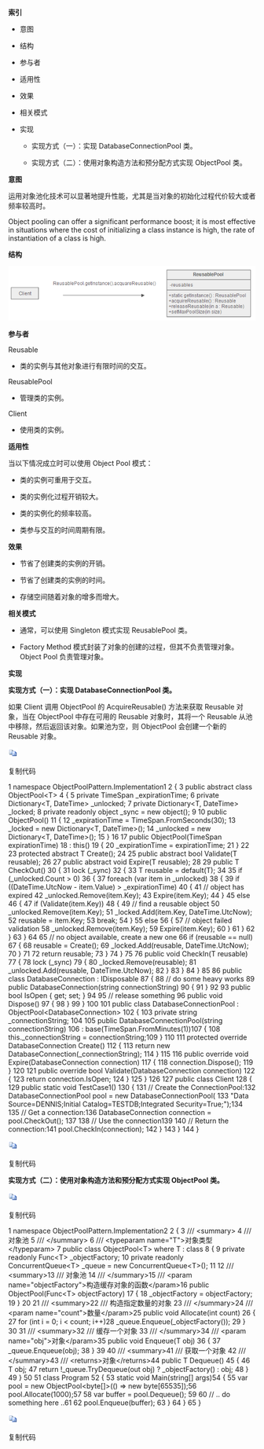 **索引**

-   意图

-   结构

-   参与者

-   适用性

-   效果

-   相关模式

-   实现

    -   实现方式（一）：实现 DatabaseConnectionPool 类。

    -   实现方式（二）：使用对象构造方法和预分配方式实现 ObjectPool 类。

**意图**

运用对象池化技术可以显著地提升性能，尤其是当对象的初始化过程代价较大或者频率较高时。

Object pooling can offer a significant performance boost; it is most effective
in situations where the cost of initializing a class instance is high, the rate
of instantiation of a class is high.

**结构**

![724507919518.png](media/e2021eb969b6e2e1521577e9d395b462.png)

**参与者**

Reusable

-   类的实例与其他对象进行有限时间的交互。

ReusablePool

-   管理类的实例。

Client

-   使用类的实例。

**适用性**

当以下情况成立时可以使用 Object Pool 模式：

-   类的实例可重用于交互。

-   类的实例化过程开销较大。

-   类的实例化的频率较高。

-   类参与交互的时间周期有限。

**效果**

-   节省了创建类的实例的开销。

-   节省了创建类的实例的时间。

-   存储空间随着对象的增多而增大。

**相关模式**

-   通常，可以使用 Singleton 模式实现 ReusablePool 类。

-   Factory Method 模式封装了对象的创建的过程，但其不负责管理对象。Object Pool
    负责管理对象。

**实现**

**实现方式（一）：实现 DatabaseConnectionPool 类。**

如果 Client 调用 ObjectPool 的 AcquireReusable() 方法来获取 Reusable 对象，当在
ObjectPool 中存在可用的 Reusable 对象时，其将一个 Reusable
从池中移除，然后返回该对象。如果池为空，则 ObjectPool 会创建一个新的 Reusable
对象。

![copycode.gif](media/51e409b11aa51c150090697429a953ed.gif)

复制代码

1 namespace ObjectPoolPattern.Implementation1 2 { 3 public abstract class
ObjectPool\<T\> 4 { 5 private TimeSpan \_expirationTime; 6 private
Dictionary\<T, DateTime\> \_unlocked; 7 private Dictionary\<T, DateTime\>
\_locked; 8 private readonly object \_sync = new object(); 9 10 public
ObjectPool() 11 { 12 \_expirationTime = TimeSpan.FromSeconds(30); 13 \_locked =
new Dictionary\<T, DateTime\>(); 14 \_unlocked = new Dictionary\<T,
DateTime\>(); 15 } 16 17 public ObjectPool(TimeSpan expirationTime) 18 : this()
19 { 20 \_expirationTime = expirationTime; 21 } 22 23 protected abstract T
Create(); 24 25 public abstract bool Validate(T reusable); 26 27 public abstract
void Expire(T reusable); 28 29 public T CheckOut() 30 { 31 lock (_sync) 32 { 33
T reusable = default(T); 34 35 if (\_unlocked.Count \> 0) 36 { 37 foreach (var
item in \_unlocked) 38 { 39 if ((DateTime.UtcNow - item.Value) \>
\_expirationTime) 40 { 41 // object has expired 42 \_unlocked.Remove(item.Key);
43 Expire(item.Key); 44 } 45 else 46 { 47 if (Validate(item.Key)) 48 { 49 //
find a reusable object 50 \_unlocked.Remove(item.Key); 51 \_locked.Add(item.Key,
DateTime.UtcNow); 52 reusable = item.Key; 53 break; 54 } 55 else 56 { 57 //
object failed validation 58 \_unlocked.Remove(item.Key); 59 Expire(item.Key); 60
} 61 } 62 } 63 } 64 65 // no object available, create a new one 66 if (reusable
== null) 67 { 68 reusable = Create(); 69 \_locked.Add(reusable,
DateTime.UtcNow); 70 } 71 72 return reusable; 73 } 74 } 75 76 public void
CheckIn(T reusable) 77 { 78 lock (_sync) 79 { 80 \_locked.Remove(reusable); 81
\_unlocked.Add(reusable, DateTime.UtcNow); 82 } 83 } 84 } 85 86 public class
DatabaseConnection : IDisposable 87 { 88 // do some heavy works 89 public
DatabaseConnection(string connectionString) 90 { 91 } 92 93 public bool IsOpen {
get; set; } 94 95 // release something 96 public void Dispose() 97 { 98 } 99 }
100 101 public class DatabaseConnectionPool : ObjectPool\<DatabaseConnection\>
102 { 103 private string \_connectionString; 104 105 public
DatabaseConnectionPool(string connectionString) 106 :
base(TimeSpan.FromMinutes(1))107 { 108 this.\_connectionString =
connectionString;109 } 110 111 protected override DatabaseConnection Create()
112 { 113 return new DatabaseConnection(\_connectionString); 114 } 115 116
public override void Expire(DatabaseConnection connection) 117 { 118
connection.Dispose(); 119 } 120 121 public override bool
Validate(DatabaseConnection connection) 122 { 123 return connection.IsOpen; 124
} 125 } 126 127 public class Client 128 { 129 public static void TestCase1() 130
{ 131 // Create the ConnectionPool:132 DatabaseConnectionPool pool = new
DatabaseConnectionPool( 133 "Data Source=DENNIS;Initial
Catalog=TESTDB;Integrated Security=True;");134 135 // Get a connection:136
DatabaseConnection connection = pool.CheckOut(); 137 138 // Use the
connection139 140 // Return the connection:141 pool.CheckIn(connection); 142 }
143 } 144 }

![copycode.gif](media/51e409b11aa51c150090697429a953ed.gif)

复制代码

**实现方式（二）：使用对象构造方法和预分配方式实现 ObjectPool 类。**

![copycode.gif](media/51e409b11aa51c150090697429a953ed.gif)

复制代码

1 namespace ObjectPoolPattern.Implementation2 2 { 3 /// \<summary\> 4 /// 对象池
5 /// \</summary\> 6 /// \<typeparam name="T"\>对象类型\</typeparam\> 7 public
class ObjectPool\<T\> where T : class 8 { 9 private readonly Func\<T\>
\_objectFactory; 10 private readonly ConcurrentQueue\<T\> \_queue = new
ConcurrentQueue\<T\>(); 11 12 /// \<summary\>13 /// 对象池 14 /// \</summary\>15
/// \<param name="objectFactory"\>构造缓存对象的函数\</param\>16 public
ObjectPool(Func\<T\> objectFactory) 17 { 18 \_objectFactory = objectFactory; 19
} 20 21 /// \<summary\>22 /// 构造指定数量的对象 23 /// \</summary\>24 ///
\<param name="count"\>数量\</param\>25 public void Allocate(int count) 26 { 27
for (int i = 0; i \< count; i++)28 \_queue.Enqueue(\_objectFactory()); 29 } 30
31 /// \<summary\>32 /// 缓存一个对象 33 /// \</summary\>34 /// \<param
name="obj"\>对象\</param\>35 public void Enqueue(T obj) 36 { 37
\_queue.Enqueue(obj); 38 } 39 40 /// \<summary\>41 /// 获取一个对象 42 ///
\</summary\>43 /// \<returns\>对象\</returns\>44 public T Dequeue() 45 { 46 T
obj; 47 return !\_queue.TryDequeue(out obj) ? \_objectFactory() : obj; 48 } 49 }
50 51 class Program 52 { 53 static void Main(string[] args)54 { 55 var pool =
new ObjectPool\<byte[]\>(() =\> new byte[65535]);56 pool.Allocate(1000);57 58
var buffer = pool.Dequeue(); 59 60 // .. do something here ..61 62
pool.Enqueue(buffer); 63 } 64 } 65 }

![copycode.gif](media/51e409b11aa51c150090697429a953ed.gif)

复制代码
